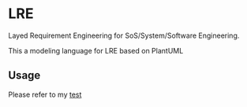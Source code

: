# LRE

Layed Requirement Engineering for SoS/System/Software Engineering.

This a modeling language for LRE based on PlantUML

## Usage

Please refer to my [test](./tests/test_requirements.puml)